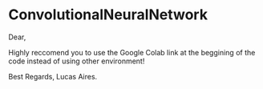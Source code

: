 ﻿# ConvolutionalNeuralNetwork

Dear,

Highly reccomend you to use the Google Colab link at the beggining of the code instead of using other environment!

Best Regards,
Lucas Aires.
